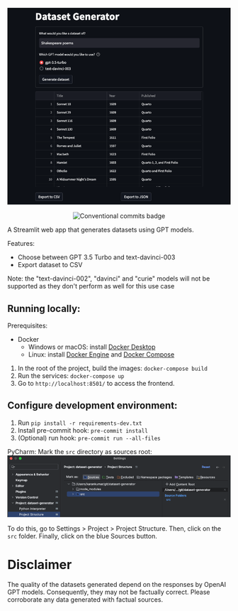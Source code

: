 ![Dataset generator screenshot](docs/readme-feature-image.png)

<p align="center">
    <img src="https://img.shields.io/badge/semantic_release-conventional_commits-e10079?logo=semantic-release" alt="Conventional commits badge"/>
</p>

A Streamlit web app that generates datasets using GPT models.

Features:
- Choose between GPT 3.5 Turbo and text-davinci-003
- Export dataset to CSV

Note: the "text-davinci-002", "davinci" and "curie" models will not be supported as they don't perform as well for this
use case

## Running locally:

Prerequisites:
- Docker
   - Windows or macOS: install [Docker Desktop](https://www.docker.com/products/docker-desktop)
   - Linux: install [Docker Engine](https://docs.docker.com/engine/) and [Docker Compose](https://docs.docker.com/compose/)

1. In the root of the project, build the images: `docker-compose build`
1. Run the services: `docker-compose up`
1. Go to `http://localhost:8501/` to access the frontend.

## Configure development environment:
1. Run `pip install -r requirements-dev.txt`
1. Install pre-commit hook: `pre-commit install`
1. (Optional) run hook: `pre-commit run --all-files`

PyCharm:
Mark the `src` directory as sources root:
![PyCharm sources root](docs/pycharm.png)

To do this, go to Settings > Project > Project Structure. Then, click on the `src` folder. Finally, click on the
blue Sources button.

# Disclaimer

The quality of the datasets generated depend on the responses by OpenAI GPT models. Consequently, they may not be
factually correct. Please corroborate any data generated with factual sources.
